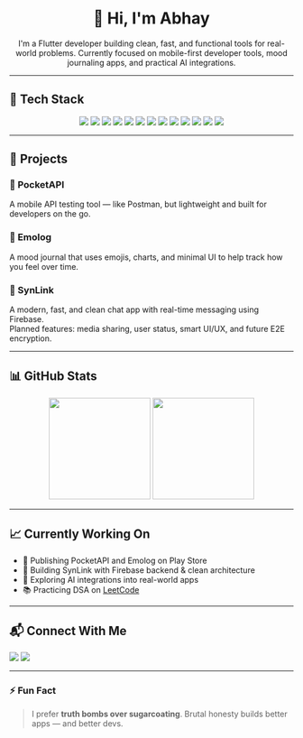 <h1 align="center">👋 Hi, I'm Abhay</h1>

<p align="center">
  I'm a Flutter developer building clean, fast, and functional tools for real-world problems.  
  Currently focused on mobile-first developer tools, mood journaling apps, and practical AI integrations.
</p>

---

## 🚀 Tech Stack


<p align="center">
  <img src="https://img.shields.io/badge/Dart-0175C2?style=for-the-badge&logo=dart&logoColor=white"/>
  <img src="https://img.shields.io/badge/Flutter-02569B?style=for-the-badge&logo=flutter&logoColor=white"/>
  <img src="https://img.shields.io/badge/Firebase-FFCA28?style=for-the-badge&logo=firebase&logoColor=black"/>
  <img src="https://img.shields.io/badge/Hive-FFA500?style=for-the-badge"/>
  <img src="https://img.shields.io/badge/PostgreSQL-4169E1?style=for-the-badge&logo=postgresql&logoColor=white"/>
  <img src="https://img.shields.io/badge/Java-007396?style=for-the-badge&logo=java&logoColor=white"/>
  <img src="https://img.shields.io/badge/Python-3776AB?style=for-the-badge&logo=python&logoColor=white"/>
  <img src="https://img.shields.io/badge/AWS-232F3E?style=for-the-badge&logo=amazonaws&logoColor=white"/>
  <img src="https://img.shields.io/badge/MongoDB-47A248?style=for-the-badge&logo=mongodb&logoColor=white"/>
  <img src="https://img.shields.io/badge/Node.js-339933?style=for-the-badge&logo=nodedotjs&logoColor=white"/>
  <img src="https://img.shields.io/badge/REST%20APIs-005571?style=for-the-badge"/>
  <img src="https://img.shields.io/badge/Git-F05032?style=for-the-badge&logo=git&logoColor=white"/>
  <img src="https://img.shields.io/badge/GitHub-181717?style=for-the-badge&logo=github&logoColor=white"/>
</p>

---

## 📱 Projects

### 🔧 PocketAPI  
A mobile API testing tool — like Postman, but lightweight and built for developers on the go.

### 📔 Emolog  
A mood journal that uses emojis, charts, and minimal UI to help track how you feel over time.

### 💬 SynLink  
A modern, fast, and clean chat app with real-time messaging using Firebase.  
Planned features: media sharing, user status, smart UI/UX, and future E2E encryption.

---

## 📊 GitHub Stats

<p align="center">
  <img src="https://github-readme-stats.vercel.app/api?username=abhayryad&show_icons=true&theme=radical&count_private=true" height="180"/>
  <img src="https://github-readme-stats.vercel.app/api/top-langs/?username=abhayryad&layout=compact&theme=radical" height="180"/>
</p>

---

## 📈 Currently Working On

- 🧪 Publishing PocketAPI and Emolog on Play Store  
- 💬 Building SynLink with Firebase backend & clean architecture  
- 🤖 Exploring AI integrations into real-world apps  
- 📚 Practicing DSA on [LeetCode](https://leetcode.com/u/abhayryad/)

---

## 📬 Connect With Me

<p>
  <a href="https://www.linkedin.com/in/abhay-yadav13/"><img src="https://img.shields.io/badge/LinkedIn-blue?style=flat&logo=linkedin&label=Connect"/></a>
  <a href="https://leetcode.com/u/abhayryad/"><img src="https://img.shields.io/badge/LeetCode-orange?style=flat&logo=leetcode&label=Practice"/></a>
</p>

---

### ⚡ Fun Fact

> I prefer **truth bombs over sugarcoating**. Brutal honesty builds better apps — and better devs.
